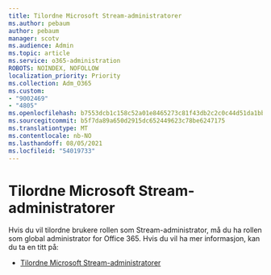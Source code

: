 ```yaml
---
title: Tilordne Microsoft Stream-administratorer
ms.author: pebaum
author: pebaum
manager: scotv
ms.audience: Admin
ms.topic: article
ms.service: o365-administration
ROBOTS: NOINDEX, NOFOLLOW
localization_priority: Priority
ms.collection: Adm_O365
ms.custom:
- "9002469"
- "4805"
ms.openlocfilehash: b7553dcb1c158c52a01e8465273c81f43db2c2c0c44d51da1bb3e39d698d18c3
ms.sourcegitcommit: b5f7da89a650d2915dc652449623c78be6247175
ms.translationtype: MT
ms.contentlocale: nb-NO
ms.lasthandoff: 08/05/2021
ms.locfileid: "54019733"
---
```

# <a name="assign-microsoft-stream-admins"></a>Tilordne Microsoft Stream-administratorer

Hvis du vil tilordne brukere rollen som Stream-administrator, må du ha rollen som global administrator for Office 365. Hvis du vil ha mer informasjon, kan du ta en titt på:

- [Tilordne Microsoft Stream-administratorer](https://docs.microsoft.com/stream/assign-administrator-user-role)
